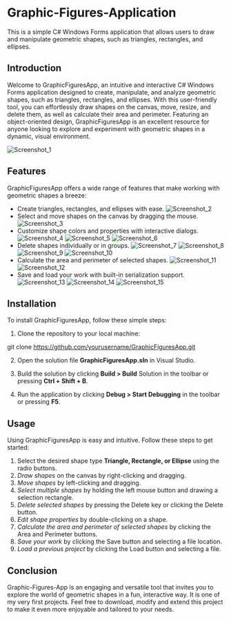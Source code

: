 # Graphic-Figures-Application
This is a simple C# Windows Forms application that allows users to draw and manipulate geometric shapes, such as triangles, rectangles, and ellipses.

## Introduction
Welcome to GraphicFiguresApp, an intuitive and interactive C# Windows Forms application designed to create, manipulate, and analyze geometric shapes, such as triangles, rectangles, and ellipses. With this user-friendly tool, you can effortlessly draw shapes on the canvas, move, resize, and delete them, as well as calculate their area and perimeter. Featuring an object-oriented design, GraphicFiguresApp is an excellent resource for anyone looking to explore and experiment with geometric shapes in a dynamic, visual environment.

![Screenshot_1](https://user-images.githubusercontent.com/114136127/236768924-70f3c2e5-fd0c-4fcf-a86b-3788bb12ff8e.png)

## Features
GraphicFiguresApp offers a wide range of features that make working with geometric shapes a breeze:

- Create triangles, rectangles, and ellipses with ease.
![Screenshot_2](https://user-images.githubusercontent.com/114136127/236769660-9749a97c-b340-420e-bcaf-13a94762cc69.png)
- Select and move shapes on the canvas by dragging the mouse.
![Screenshot_3](https://user-images.githubusercontent.com/114136127/236770087-2d940d1a-58ed-484b-a86e-f31736254487.png)
- Customize shape colors and properties with interactive dialogs.
![Screenshot_4](https://user-images.githubusercontent.com/114136127/236770317-89930800-d38c-4968-858b-4340685ddc5b.png)
![Screenshot_5](https://user-images.githubusercontent.com/114136127/236770323-a212a144-4306-4f53-a9ec-884537b28054.png)
![Screenshot_6](https://user-images.githubusercontent.com/114136127/236770326-7cb37a81-3322-4eb4-9ffa-d53cdfcde3b6.png)
- Delete shapes individually or in groups.
![Screenshot_7](https://user-images.githubusercontent.com/114136127/236770644-2360c31e-2da7-4af5-947f-24dd493725c3.png)
![Screenshot_8](https://user-images.githubusercontent.com/114136127/236770645-db30580d-71c0-428b-9ef1-7b08da88eaa0.png)
![Screenshot_9](https://user-images.githubusercontent.com/114136127/236770640-93cdbf0d-386e-4038-ac55-8198f5c7bf91.png)
![Screenshot_10](https://user-images.githubusercontent.com/114136127/236770642-48f12d30-0b41-4c75-b21c-8811973d1c3f.png)
- Calculate the area and perimeter of selected shapes.
![Screenshot_11](https://user-images.githubusercontent.com/114136127/236770849-e5d1ccfe-c9bc-4fcd-98e8-c9c1b652f0ae.png)
![Screenshot_12](https://user-images.githubusercontent.com/114136127/236770853-ea62e583-fa25-4aa9-bb3f-9ee55c77e2c7.png)
- Save and load your work with built-in serialization support.
![Screenshot_13](https://user-images.githubusercontent.com/114136127/236771110-d88fa58b-1e17-4de7-8b52-bf407136b734.png)
![Screenshot_14](https://user-images.githubusercontent.com/114136127/236771111-d1213b17-365b-4941-9c4b-bac0dc20ca54.png)
![Screenshot_15](https://user-images.githubusercontent.com/114136127/236771112-3283e4ad-aeae-42f2-aadd-5fd491134142.png)

## Installation
To install GraphicFiguresApp, follow these simple steps:

1. Clone the repository to your local machine:

git clone https://github.com/yourusername/GraphicFiguresApp.git

2. Open the solution file **GraphicFiguresApp.sln** in Visual Studio.

3. Build the solution by clicking **Build > Build** Solution in the toolbar or pressing **Ctrl + Shift + B**.

4. Run the application by clicking **Debug > Start Debugging** in the toolbar or pressing **F5**.

## Usage
Using GraphicFiguresApp is easy and intuitive. Follow these steps to get started:

1. Select the desired shape type **Triangle, Rectangle, or Ellipse** using the radio buttons.
2. *Draw shapes* on the canvas by right-clicking and dragging.
3. *Move shapes* by left-clicking and dragging.
4. *Select multiple shapes* by holding the left mouse button and drawing a selection rectangle.
5. *Delete selected shapes* by pressing the Delete key or clicking the Delete button.
6. *Edit shape properties* by double-clicking on a shape.
7. *Calculate the area and perimeter of selected shapes* by clicking the Area and Perimeter buttons.
8. *Save your work* by clicking the Save button and selecting a file location.
9. *Load a previous project* by clicking the Load button and selecting a file.

## Conclusion
Graphic-Figures-App is an engaging and versatile tool that invites you to explore the world of geometric shapes in a fun, interactive way. It is one of my very first projects. Feel free to download, modify and extend this project to make it even more enjoyable and tailored to your needs.
